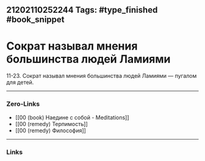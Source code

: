 21202110252244
Tags: #type_finished #book_snippet 
---
# Сократ называл мнения большинства людей Ламиями

 11-23. Сократ называл мнения большинства людей Ламиями — пугалом для детей.

---
### Zero-Links
 - [[00 (book) Наедине с собой - Meditations]]
 - [[00 (remedy) Терпимость]]
 - [[00 (remedy) Философия]]
---
### Links
